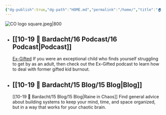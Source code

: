 ```yaml
---
{"dg-publish":true,"dg-path":"HOME.md","permalink":"/home/","title":"🏠 HOME","pinned":true,"contentClasses":"dashboard","tags":["gardenEntry"],"noteIcon":"","created":"2021-10-13","updated":"2023-07-13T22:36:29.408-04:00"}
---
```



![CO logo square.jpeg|800](https://i.imgur.com/40sy8OG.jpg)

- ## [[10-19 💢 Bardacht/16 Podcast/16 Podcast\|Podcast]]
  [Ex-Gifted](https://exgifted.com/)
  If you were an exceptional child who finds yourself struggling to get by as an adult, then check out the Ex-Gifted podcast to learn how to deal with former gifted kid burnout.

- ## [[10-19 💢 Bardacht/15 Blog/15 Blog\|Blog]]
  [[10-19 💢 Bardacht/15 Blog/15 Blog\|Raine in Chaos]]
  Find general advice about building systems to keep your mind, time, and space organized, but in a way that works for your chaotic brain.




